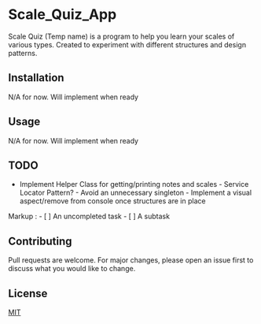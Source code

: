 # Scale_Quiz_App
Scale Quiz (Temp name) is a program to help you learn your scales of various types.
Created to experiment with different structures and design patterns.

## Installation
N/A for now. Will implement when ready

## Usage
N/A for now. Will implement when ready

## TODO
- Implement Helper Class for getting/printing notes and scales
              - Service Locator Pattern?
                  - Avoid an unnecessary singleton
          - Implement a visual aspect/remove from console once structures are in place

 Markup : - [ ] An uncompleted task
              - [ ] A subtask

## Contributing
Pull requests are welcome. For major changes, please open an issue first to discuss what you would like to change.

## License
[MIT](https://choosealicense.com/licenses/mit/)